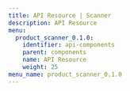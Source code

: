 ```yaml
---
title: API Resource | Scanner
description: API Resource
menu:
  product_scanner_0.1.0:
    identifier: api-components
    parent: components
    name: API Resource
    weight: 25
menu_name: product_scanner_0.1.0
---
```

